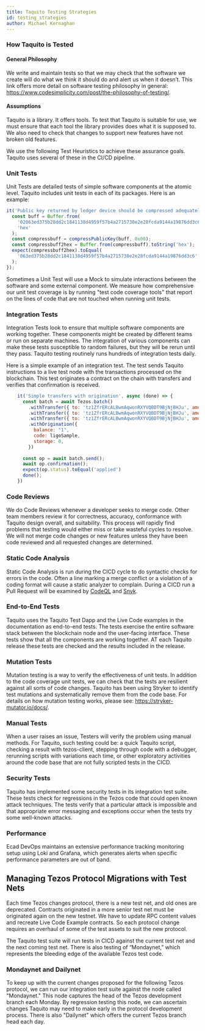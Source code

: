 ```yaml
---
title: Taquito Testing Strategies
id: testing_strategies
author: Michael Kernaghan
---
```

 
### How Taquito is Tested
 
#### General Philosophy
 
We write and maintain tests so that we may check that the software we create will do what we think it should do and alert us when it doesn’t.
This link offers more detail on software testing philosophy in general: https://www.codesimplicity.com/post/the-philosophy-of-testing/.
 
#### Assumptions
 
Taquito is a library. It offers tools. To test that Taquito is suitable for use, we must ensure that each tool the library provides does what it is supposed to. We also need to check that changes to support new features have not broken old features.
 
We use the following Test Heuristics to achieve these assurance goals. Taquito uses several of these in the CI/CD pipeline.
 
### Unit Tests

Unit Tests are detailed tests of simple software components at the atomic level. Taquito includes unit tests in each of its packages. Here is an example:
 
  ```javascript
  it('Public key returned by ledger device should be compressed adequately for tz1 before b58 encoding', () => {
    const buff = Buffer.from(
      '02063ed375b28dd2c1841138d4959f57b4a2715730e2e28fcda9144a19876dd3c6',
      'hex'
    );
    const compressbuff = compressPublicKey(buff, 0x00);
    const compressbuff2hex = Buffer.from(compressbuff).toString('hex');
    expect(compressbuff2hex).toEqual(
      '063ed375b28dd2c1841138d4959f57b4a2715730e2e28fcda9144a19876dd3c6'
    );
  });
  ```
 
  Sometimes a Unit Test will use a Mock to simulate interactions between the software and some external component.
  We measure how comprehensive our unit test coverage is by running "test code coverage tools" that report on the lines of code that are not touched when running unit tests.
 
### Integration Tests
Integration Tests look to ensure that multiple software components are working together. These components might be created by different teams or run on separate machines. The integration of various components can make these tests susceptible to random failures, but they will be rerun until they pass. Taquito testing routinely runs hundreds of integration tests daily.
 
Here is a simple example of an integration test. The test sends Taquito instructions to a live test node with the transactions processed on the blockchain. This test originates a contract on the chain with transfers and verifies that confirmation is received.
 
```javascript
    it('Simple transfers with origination', async (done) => {
      const batch = await Tezos.batch()
        .withTransfer({ to: 'tz1ZfrERcALBwmAqwonRXYVQBDT9BjNjBHJu', amount: 0.02 })
        .withTransfer({ to: 'tz1ZfrERcALBwmAqwonRXYVQBDT9BjNjBHJu', amount: 0.02 })
        .withTransfer({ to: 'tz1ZfrERcALBwmAqwonRXYVQBDT9BjNjBHJu', amount: 0.02 })
        .withOrigination({
          balance: "1",
          code: ligoSample,
          storage: 0,
        })
 
      const op = await batch.send();
      await op.confirmation();
      expect(op.status).toEqual('applied')
      done();
    })
```
 
### Code Reviews

We do Code Reviews whenever a developer seeks to merge code. Other team members review it for correctness, accuracy, conformance with Taquito design overall, and suitability. This process will rapidly find problems that testing would either miss or take wasteful cycles to resolve.  We will not merge code changes or new features unless they have been code reviewed and all requested changes are determined.
 
### Static Code Analysis

Static Code Analysis is run during the CICD cycle to do syntactic checks for errors in the code. Often a line marking a merge conflict or a violation of a coding format will cause a static analyzer to complain. During a CICD run a Pull Request will be examined by [CodeQL](https://codeql.github.com/) and [Snyk](https://snyk.io/).
 
### End-to-End Tests

Taquito uses the Taquito Test Dapp and the Live Code examples in the documentation as end-to-end tests. The tests exercise the entire software stack between the blockchain node and the user-facing interface.  These tests show that all the components are working together. AT each Taquito release these tests are checked and the results included in the release.
 
### Mutation Tests
 
 Mutation testing is a way to verify the effectiveness of unit tests. In addition to the code coverage unit tests, we can check that the tests are resilient against all sorts of code changes. Taquito has been using Stryker to identify test mutations and systematically remove them from the code base. For details on how mutation testing works, please see: https://stryker-mutator.io/docs/.
 
### Manual Tests

When a user raises an issue, Testers will verify the problem using manual methods. For Taquito, such testing could be:
a quick Taquito script, 
checking a result with tezos-client, 
stepping through code with a debugger, 
rerunning scripts with variations each time, 
or other exploratory activities around the code base that are not fully scripted tests in the CICD. 
 
### Security Tests

Taquito has implemented some security tests in its integration test suite. These tests check for regressions in the Tezos code that could open known attack techniques. The tests verify that a particular attack is impossible and that appropriate error messaging and exceptions occur when the tests try some well-known attacks.
 
### Performance 

Ecad DevOps maintains an extensive performance tracking monitoring setup using Loki and Grafana, which generates alerts when specific performance parameters are out of band.
 
## Managing Tezos Protocol Migrations with Test Nets

Each time Tezos changes protocol, there is a new test net, and old ones are deprecated. Contracts originated in a more senior test net must be originated again on the new testnet. We have to update RPC content values and recreate Live Code Example contracts. So each protocol change requires an overhaul of some of the test assets to suit the new protocol.

The Taquito test suite will run tests in CICD against the current test net and the next coming test net. There is also testing of “Mondaynet,” which represents the bleeding edge of the available Tezos test code.

### Mondaynet and Dailynet

To keep up with the current changes proposed for the following Tezos protocol, we can run our integration test suite against the node called "Mondaynet." This node captures the head of the Tezos development branch each Monday. By regression testing this node, we can ascertain changes Taquito may need to make early in the protocol development process. There is also "Dailynet" which offers the current Tezos branch head each day.